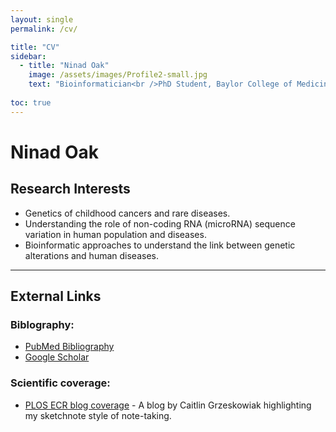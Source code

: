 ```yaml
---
layout: single
permalink: /cv/

title: "CV"
sidebar:
  - title: "Ninad Oak"
    image: /assets/images/Profile2-small.jpg
    text: "Bioinformatician<br />PhD Student, Baylor College of Medicine<br />MS, University of Pune"
  
toc: true
---
```



Ninad Oak
============




## Research Interests

- Genetics of childhood cancers and rare diseases.
- Understanding the role of non-coding RNA (microRNA) sequence variation in human population and diseases.
- Bioinformatic approaches to understand the link between genetic alterations and human diseases.


---

## External Links

### Biblography:

- [PubMed Bibliography](https://www.ncbi.nlm.nih.gov/sites/myncbi/1jQDtZLm9on5T/bibliography/40122621/public/?sort=date&direction=ascending)
- [Google Scholar](https://scholar.google.com/citations?user=oE-Da48AAAAJ&hl=en)


### Scientific coverage:

- [PLOS ECR blog coverage](http://blogs.plos.org/thestudentblog/2017/01/31/the-art-of-selling-science-presenting-an-engaging-scientific-talk/) - A blog by Caitlin Grzeskowiak highlighting my sketchnote style of note-taking.


